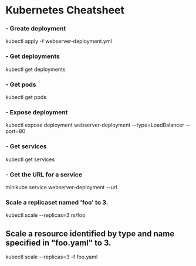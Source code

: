 # Kubernetes Cheatsheet

### - Greate deployment
kubectl apply -f webserver-deployment.yml

### - Get deployments
kubectl get deployments

### - Get pods
kubectl get pods

### - Expose deployment
kubectl expose deployment webserver-deployment --type=LoadBalancer --port=80

### - Get services
kubectl get services

### - Get the URL for a service
minikube service webserver-deployment --url

### Scale a replicaset named 'foo' to 3.
kubectl scale --replicas=3 rs/foo

## Scale a resource identified by type and name specified in "foo.yaml" to 3.
kubectl scale --replicas=3 -f foo.yaml
